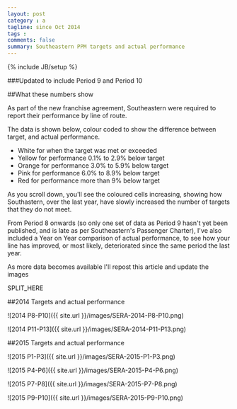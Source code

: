 ```yaml
---
layout: post
category : a
tagline: since Oct 2014
tags : 
comments: false
summary: Southeastern PPM targets and actual performance
---
```


{% include JB/setup %}

###Updated to include Period 9 and Period 10

##What these numbers show

As part of the new franchise agreement, Southeastern were required to report their performance by line of route.

The data is shown below, colour coded to show the difference between target, and actual performance.

- White for when the target was met or exceeded
- Yellow for performance 0.1% to 2.9% below target
- Orange for performance 3.0% to 5.9% below target
- Pink for performance 6.0% to 8.9% below target
- Red for performance more than 9% below target

As you scroll down, you'll see the coloured cells increasing, showing how Southastern, over the last year, have slowly increased the number of targets that they do not meet.

From Period 8 onwards (so only one set of data as Period 9 hasn't yet been published, and is late as per Southeastern's Passenger Charter), I've also included a Year on Year comparison of actual performance, to see how your line has improved, or most likely, deteriorated since the same period the last year.

As more data becomes available I'll repost this article and update the images

SPLIT_HERE

##2014 Targets and actual performance

![2014 P8-P10]({{ site.url }}/images/SERA-2014-P8-P10.png)

![2014 P11-P13]({{ site.url }}/images/SERA-2014-P11-P13.png)

##2015 Targets and actual performance

![2015 P1-P3]({{ site.url }}/images/SERA-2015-P1-P3.png)

![2015 P4-P6]({{ site.url }}/images/SERA-2015-P4-P6.png)

![2015 P7-P8]({{ site.url }}/images/SERA-2015-P7-P8.png)

![2015 P9-P10]({{ site.url }}/images/SERA-2015-P9-P10.png)